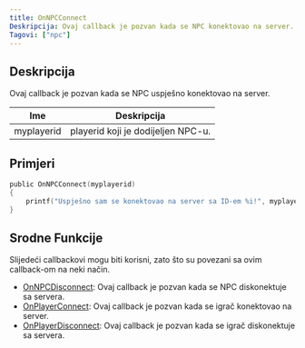 ```yaml
---
title: OnNPCConnect
Deskripcija: Ovaj callback je pozvan kada se NPC konektovao na server.
Tagovi: ["npc"]
---
```


<VersionWarn name='callback' version='SA-MP 0.3a' />

## Deskripcija

Ovaj callback je pozvan kada se NPC uspješno konektovao na server.

| Ime          | Deskripcija                                        |
| ------------ | -------------------------------------------------- |
| myplayerid   | playerid koji je dodijeljen NPC-u.                 |

## Primjeri

```c
public OnNPCConnect(myplayerid)
{
    printf("Uspješno sam se konektovao na server sa ID-em %i!", myplayerid);
}
```

## Srodne Funkcije

Slijedeći callbackovi mogu biti korisni, zato što su povezani sa ovim callback-om na neki način.

- [OnNPCDisconnect](OnNPCDisconnect): Ovaj callback je pozvan kada se NPC diskonektuje sa servera.
- [OnPlayerConnect](OnPlayerConnect): Ovaj callback je pozvan kada se igrač konektovao na server.
- [OnPlayerDisconnect](OnPlayerDisconnect): Ovaj callback je pozvan kada se igrač diskonektuje sa servera.
